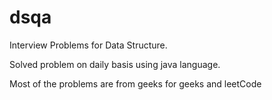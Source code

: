 # dsqa
Interview Problems for Data Structure.

Solved problem on daily basis using java language.


Most of the problems are from geeks for geeks and leetCode


